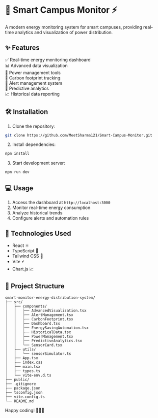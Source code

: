 # 🏫 Smart Campus Monitor ⚡

A modern energy monitoring system for smart campuses, providing real-time analytics and visualization of power distribution.

## ✨ Features

✅ Real-time energy monitoring dashboard  
📊 Advanced data visualization  
🔋 Power management tools  
🌱 Carbon footprint tracking  
🔔 Alert management system  
🤖 Predictive analytics  
📈 Historical data reporting  

## 🛠️ Installation

1. Clone the repository:
```bash
git clone https://github.com/MeetSharma121/Smart-Campus-Monitor.git
```

2. Install dependencies:
```bash
npm install
```

3. Start development server:
```bash
npm run dev
```

## 💻 Usage

1. Access the dashboard at `http://localhost:3000`
2. Monitor real-time energy consumption
3. Analyze historical trends
4. Configure alerts and automation rules

## 🚀 Technologies Used

- React ⚛️
- TypeScript 🔵
- Tailwind CSS 🌊
- Vite ⚡
- Chart.js 📈

## 📁 Project Structure

```
smart-monitor-energy-distribution-system/
├── src/
│   ├── components/
│   │   ├── AdvancedVisualization.tsx
│   │   ├── AlertManagement.tsx
│   │   ├── CarbonFootprint.tsx
│   │   ├── Dashboard.tsx
│   │   ├── EnergySavingAutomation.tsx
│   │   ├── HistoricalData.tsx
│   │   ├── PowerManagement.tsx
│   │   ├── PredictiveAnalytics.tsx
│   │   └── SensorCard.tsx
│   ├── utils/
│   │   └── sensorSimulator.ts
│   ├── App.tsx
│   ├── index.css
│   ├── main.tsx
│   ├── types.ts
│   └── vite-env.d.ts
├── public/
├── .gitignore
├── package.json
├── tsconfig.json
├── vite.config.ts
└── README.md
```

Happy coding! 🎉👨‍💻
